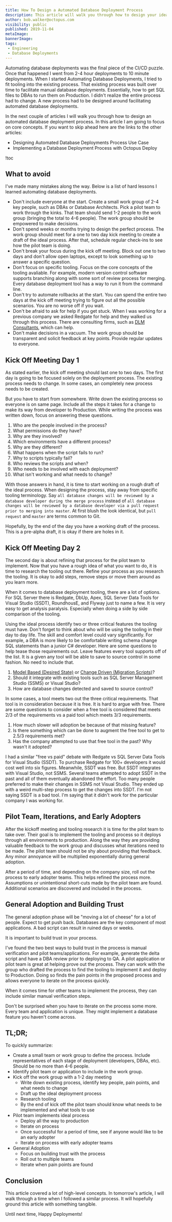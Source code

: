 ```yaml
---
title: How To Design a Automated Database Deployment Process
description: This article will walk you through how to design your ideal automated database deployment process 
author: bob.walker@octopus.com
visibility: public
published: 2019-11-04
metaImage: 
bannerImage: 
tags:
 - Engineering
 - Database Deployments
---
```


Automating database deployments was the final piece of the CI/CD puzzle.  Once that happened I went from 2-4 hour deployments to 10 minute deployments.  When I started Automating Database Deployments, I tried to fit tooling into the existing process.  That existing process was built over time to facilitate manual database deployments.  Essentially, how to get SQL files to DBAs to run them on Production.  I didn't realize the entire process had to change.  A new process had to be designed around facilitating automated database deployments.  

In the next couple of articles I will walk you through how to design an automated database deployment process.  In this article I am going to focus on core concepts.  If you want to skip ahead here are the links to the other articles:

- Designing Automated Database Deployments Process Use Case
- Implementing a Database Deployment Process with Octopus Deploy

!toc

## What to avoid
I've made many mistakes along the way.  Below is a list of hard lessons I learned automating database deployments.

- Don't include everyone at the start.  Create a small work group of 2-4 key people, such as DBAs or Database Architects.  Pick a pilot team to work through the kinks.  That team should send 1-2 people to the work group (bringing the total to 4-6 people).  The work group should be empowered to make decisions.
- Don't spend weeks or months trying to design the perfect process.  The work group should meet for a one to two day kick meeting to create a draft of the ideal process.  After that, schedule regular check-ins to see how the pilot team is doing.
- Don't break your focus during the kick off meeting.  Block out one to two days and don't allow open laptops, except to look something up to answer a specific question.  
- Don't focus on specific tooling.  Focus on the core concepts of the tooling avaliable.  For example, modern version control software supports branching along with some sort of review process for merging.  Every database deployment tool has a way to run it from the command line.  
- Don't try to automate rollbacks at the start.  You can spend the entire two days at the kick off meeting trying to figure out all the possible scenarios.  You are no worse off if you wait.
- Don't be afraid to ask for help if you get stuck.  When I was working for a previous company we asked Redgate for help and they walked us through this process.  There are consulting firms, such as [DLM Consultants](http://dlmconsultants.com/), which can help. 
- Don't make decisions in a vacuum.  The work group should be transparent and solicit feedback at key points.  Provide regular updates to everyone.   

## Kick Off Meeting Day 1
As stated earlier, the kick off meeting should last one to two days.  The first day is going to be focused solely on the deployment process.   The existing process needs to change.  In some cases, an completely new process needs to be created.  

But you have to start from somewhere.  Write down the existing process so everyone is on same page.  Include all the steps it takes for a change to make its way from developer to Production.  While writing the process was written down, focus on answering these questions.

1. Who are the people involved in the process?
2. What permissions do they have?
3. Why are they involved?
4. Which environments have a different process?
5. Why are they different?
6. What happens when the script fails to run?
7. Why to scripts typically fail?
8. Who reviews the scripts and when?
9. Who needs to be involved with each deployment?
10. What isn't working and what needs to change?

With those answers in hand, it is time to start working on a rough draft of the ideal process.  When designing the process, stay away from specific tooling terminology.  Say `all database changes will be reviewed by a database developer during the merge process` instead of `all database changes will be reviewed by a database developer via a pull request prior to merging into master`.  At first blush the look identical, but `pull request` and `master` are terms common to Git. 

Hopefully, by the end of the day you have a working draft of the process.  This is a pre-alpha draft, it is okay if there are holes in it.  

## Kick Off Meeting Day 2
The second day is about refining that process for the pilot team to implement.  Now that you have a rough idea of what you want to do, it is time to research the tooling out there.  Refine your process as you research the tooling.  It is okay to add steps, remove steps or move them around as you learn more.  

When it comes to database deployment tooling, there are a lot of options.  For SQL Server there is Redgate, DbUp, Apex, SQL Server Data Tools for Visual Studio (SSDT), RoundhousE, and Flyway just to name a few.  It is very easy to get analysis paralysis.  Especially when doing a side by side comparison of the tooling.  

Using the ideal process identify two or three critical features the tooling must have.  Don't forget to think about who will be using the tooling in their day to day life.  The skill and comfort level could vary significantly.  For example, a DBA is more likely to be comfortable writing schema change SQL statements than a junior C# developer.  Here are some questions to help tease those requirements out.  Leave features every tool supports off of the list.  It is a given any tool will be able to save to source control in some fashion.  No need to include that.

1. [Model Based (Desired State)](https://octopus.com/blog/automated-database-deployments-iteration-zero#model-driven-approach) or [Change Driven (Migration Scripts)](https://octopus.com/blog/automated-database-deployments-iteration-zero#change-driven-approach)?
2. Should it integrate with existing tools such as SQL Server Management Studio (SSMS) or Visual Studio?
3. How are database changes detected and saved to source control?

In some cases, a tool meets two out the three critical requirements.  That tool is in consideration because it is free.  It is hard to argue with free.  There are some questions to consider when a free tool is considered that meets 2/3 of the requirements vs a paid tool which meets 3/3 requirements.  

1. How much slower will adoption be because of that missing feature?  
2. Is there something which can be done to augment the free tool to get to 2.5/3 requirements met?  
3. Has the company attempted to use that free tool in the past?  Why wasn't it adopted?

I had a similar "free vs paid" debate with Redgate vs SQL Server Data Tools for Visual Studio (SSDT).  To purchase Redgate for 100+ developers it would cost well into six figures.  Meanwhile, SSDT was free.  But SSDT integrates with Visual Studio, not SSMS.  Several teams attempted to adopt SSDT in the past and all of them eventually abandoned the effort.  Too many people preferred to make their changes in SSMS not Visual Studio.  They ended up with a weird multi-step process to get the changes into SSDT.  I'm not saying SSDT is a bad tool.  I'm saying that it didn't work for the particular company I was working for.

## Pilot Team, Iterations, and Early Adopters
After the kickoff meeting and tooling research it is time for the pilot team to take over.  Their goal is to implement the tooling and process so it deploys through all environments to production.  Along the way they are providing valuable feedback to the work group and discusses what iterations need to be made.  The pilot team should not be shy about providing that feedback.  Any minor annoyance will be multiplied exponentially during general adoption.  

After a period of time, and depending on the company size, roll out the process to early adopter teams.  This helps refined the process more.  Assumptions or unintentional short-cuts made by the pilot team are found.  Additional scenarios are discovered and included in the process.

## General Adoption and Building Trust
The general adoption phase will be "moving a lot of cheese" for a lot of people.  Expect to get push back.  Databases are the key component of most applications.  A bad script can result in ruined days or weeks.

It is important to build trust in your process.  

I've found the two best ways to build trust in the process is manual verification and pilot teams/applications.  For example, generate the delta script and have a DBA review prior to deploying to QA.  A pilot application or pilot team is great at helping prove out the process.  They can work with the group who drafted the process to find the tooling to implement it and deploy to Production.  Doing so finds the pain points in the proposed process and allows everyone to iterate on the process quickly.  

When it comes time for other teams to implement the process, they can include similar manual verification steps.  

Don't be surprised when you have to iterate on the process some more.  Every team and application is unique.  They might implement a database feature you haven't come across.  

## TL;DR;
To quickly summarize:

- Create a small team or work group to define the process.  Include representatives of each stage of deployment (developers, DBAs, etc).  Should be no more than 4-6 people.  
- Identify pilot team or application to include in the work group.
- Kick off the work group with a 1-2 day meeting
    - Write down existing process, identify key people, pain points, and what needs to change
    - Draft up the ideal deployment process
    - Research tooling
    - By the end of kick off the pilot team should know what needs to be implemented and what tools to use
- Pilot team implements ideal process
    - Deploy all the way to production
    - Iterate on process
    - Once successful for a period of time, see if anyone would like to be an early adopter
    - Iterate on process with early adopter teams
- General Adoption
    - Focus on building trust with the process
    - Roll out to multiple teams
    - Iterate when pain points are found

## Conclusion

This article covered a lot of high-level concepts.  In tomorrow's article, I will walk through a time when I followed a similar process.  It will hopefully ground this article with something tangible.  

Until next time, Happy Deployments!